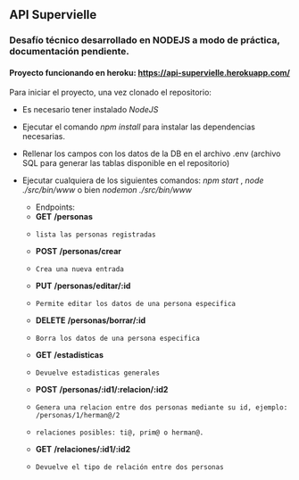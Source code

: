 # 



## API Supervielle
### Desafío técnico desarrollado en NODEJS a modo de práctica, documentación pendiente.
#### Proyecto funcionando en heroku: https://api-supervielle.herokuapp.com/

Para iniciar el proyecto, una vez clonado el repositorio:

- Es necesario tener instalado *NodeJS*
- Ejecutar el comando *npm install* para instalar las dependencias necesarias.
- Rellenar los campos con los datos de la DB en el archivo .env (archivo SQL para generar las tablas disponible en el repositorio)
- Ejecutar cualquiera de los siguientes comandos: *npm start* , *node ./src/bin/www* o bien *nodemon ./src/bin/www*
    
    - Endpoints:
    - **GET** **/personas**
    -     lista las personas registradas
    - **POST** **/personas/crear** 
    -     Crea una nueva entrada
    - **PUT** **/personas/editar/:id** 
    -     Permite editar los datos de una persona especifica
    - **DELETE** **/personas/borrar/:id** 
    -     Borra los datos de una persona especifica
    - **GET** **/estadisticas**
    -     Devuelve estadisticas generales
    - **POST** **/personas/:id1/:relacion/:id2** 
    -     Genera una relacion entre dos personas mediante su id, ejemplo: /personas/1/herman@/2
    -     relaciones posibles: ti@, prim@ o herman@. 
    - **GET** **/relaciones/:id1/:id2** 
    -     Devuelve el tipo de relación entre dos personas 
